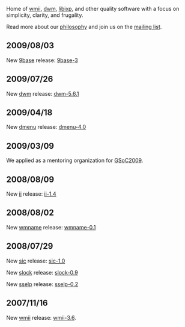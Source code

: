 Home of [wmii](http://wmii.suckless.org), [dwm](http://dwm.suckless.org), [libixp](http://libs.suckless.org/libixp), and other quality
software with a focus on simplicity, clarity, and frugality.

Read more about our [philosophy](/common/) and join us on the [mailing list](common/community).

2009/08/03
----------
New [9base](http://tools.suckless.org/9base) release: [9base-3](http://code.suckless.org/dl/tools/9base-3.tar.gz)

2009/07/26
----------
New [dwm](http://dwm.suckless.org) release: [dwm-5.6.1](http://code.suckless.org/dl/dwm/dwm-5.6.1.tar.gz)

2009/04/18
----------
New [dmenu](http://tools.suckless.org/dmenu) release: [dmenu-4.0](http://code.suckless.org/dl/tools/dmenu-4.0.tar.gz)

2009/03/09
----------
We applied as a mentoring organization for [GSoC2009](http://suckless.org/common/project_ideas).

2008/08/09
----------
New [ii](http://tools.suckless.org/ii) release: [ii-1.4](http://code.suckless.org/dl/tools/ii-1.4.tar.gz)

2008/08/02
----------
New [wmname](http://tools.suckless.org/wmname) release: [wmname-0.1](http://code.suckless.org/dl/tools/wmname-0.1.tar.gz)

2008/07/29
----------
New [sic](http://tools.suckless.org/sic) release: [sic-1.0](http://code.suckless.org/dl/tools/sic-1.0.tar.gz)

New [slock](http://tools.suckless.org/slock) release: [slock-0.9](http://code.suckless.org/dl/tools/slock-0.9.tar.gz)

New [sselp](http://tools.suckless.org/sselp) release: [sselp-0.2](http://code.suckless.org/dl/tools/sselp-0.2.tar.gz)

2007/11/16
----------
New [wmii](http://wmii.suckless.org) release: [wmii-3.6](http://code.suckless.org/dl/wmii/wmii-3.6.tar.gz).

